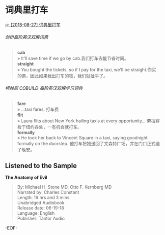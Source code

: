 # 词典里打车  
[☞ [2018-08-27] 词典里打车 ](https://mp.weixin.qq.com/s/Uk8XkAMLCdgw7vxbfDzXhA)    
  
###### 剑桥高阶英汉双解词典  
>**cab**  
» It'll save time if we go by cab.我们打车去能节省时间。  
**straight**  
» You bought the tickets, so if I pay for the taxi, we'll be straight.你买的票，因此如果我出打车的钱，我们就扯平了。  
  
###### 柯林斯 COBUILD 高阶英汉双解学习词典  
>**fare**  
» ...taxi fares. 打车费  
**flit**  
» Laura flits about New York hailing taxis at every opportunity... 劳拉穿梭于纽约各处，一有机会就打车。  
**formally**  
» He took her back to Vincent Square in a taxi, saying goodnight formally on the doorstep. 他打车把她送回了文森特广场，并在门口正式道了晚安。  
  
  
  
## Listened to the Sample  
**The Anatomy of Evil**  
>By: Michael H. Stone MD, Otto F. Kernberg MD  
Narrated by: Charles Constant  
Length: 16 hrs and 3 mins  
Unabridged Audiobook  
Release date: 06-19-18  
Language: English  
Publisher: Tantor Audio  
  
-EOF-  
